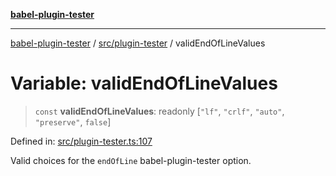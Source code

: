 [**babel-plugin-tester**](../../../README.md)

***

[babel-plugin-tester](../../../README.md) / [src/plugin-tester](../README.md) / validEndOfLineValues

# Variable: validEndOfLineValues

> `const` **validEndOfLineValues**: readonly \[`"lf"`, `"crlf"`, `"auto"`, `"preserve"`, `false`\]

Defined in: [src/plugin-tester.ts:107](https://github.com/babel-utils/babel-plugin-tester/blob/fc3d21b0d5e00d8cddad4db323f3724c672066fd/src/plugin-tester.ts#L107)

Valid choices for the `endOfLine` babel-plugin-tester option.
